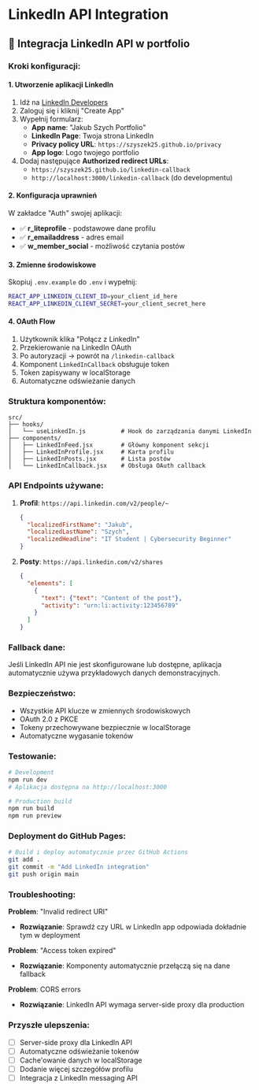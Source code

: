 # LinkedIn API Integration

## 🔗 **Integracja LinkedIn API w portfolio**

### **Kroki konfiguracji:**

#### 1. **Utworzenie aplikacji LinkedIn**
1. Idź na [LinkedIn Developers](https://www.linkedin.com/developers/)
2. Zaloguj się i kliknij "Create App"
3. Wypełnij formularz:
   - **App name**: "Jakub Szych Portfolio"
   - **LinkedIn Page**: Twoja strona LinkedIn
   - **Privacy policy URL**: `https://szyszek25.github.io/privacy`
   - **App logo**: Logo twojego portfolio
4. Dodaj następujące **Authorized redirect URLs**:
   - `https://szyszek25.github.io/linkedin-callback`
   - `http://localhost:3000/linkedin-callback` (do developmentu)

#### 2. **Konfiguracja uprawnień**
W zakładce "Auth" swojej aplikacji:
- ✅ **r_liteprofile** - podstawowe dane profilu
- ✅ **r_emailaddress** - adres email  
- ✅ **w_member_social** - możliwość czytania postów

#### 3. **Zmienne środowiskowe**
Skopiuj `.env.example` do `.env` i wypełnij:
```bash
REACT_APP_LINKEDIN_CLIENT_ID=your_client_id_here
REACT_APP_LINKEDIN_CLIENT_SECRET=your_client_secret_here
```

#### 4. **OAuth Flow**
1. Użytkownik klika "Połącz z LinkedIn"
2. Przekierowanie na LinkedIn OAuth
3. Po autoryzacji → powrót na `/linkedin-callback`
4. Komponent `LinkedInCallback` obsługuje token
5. Token zapisywany w localStorage
6. Automatyczne odświeżanie danych

### **Struktura komponentów:**

```
src/
├── hooks/
│   └── useLinkedIn.js          # Hook do zarządzania danymi LinkedIn
├── components/
│   ├── LinkedInFeed.jsx        # Główny komponent sekcji
│   ├── LinkedInProfile.jsx     # Karta profilu
│   ├── LinkedInPosts.jsx       # Lista postów
│   └── LinkedInCallback.jsx    # Obsługa OAuth callback
```

### **API Endpoints używane:**

1. **Profil**: `https://api.linkedin.com/v2/people/~`
   ```json
   {
     "localizedFirstName": "Jakub",
     "localizedLastName": "Szych",
     "localizedHeadline": "IT Student | Cybersecurity Beginner"
   }
   ```

2. **Posty**: `https://api.linkedin.com/v2/shares`
   ```json
   {
     "elements": [
       {
         "text": {"text": "Content of the post"},
         "activity": "urn:li:activity:123456789"
       }
     ]
   }
   ```

### **Fallback dane:**
Jeśli LinkedIn API nie jest skonfigurowane lub dostępne, aplikacja automatycznie używa przykładowych danych demonstracyjnych.

### **Bezpieczeństwo:**
- Wszystkie API klucze w zmiennych środowiskowych
- OAuth 2.0 z PKCE
- Tokeny przechowywane bezpiecznie w localStorage
- Automatyczne wygasanie tokenów

### **Testowanie:**
```bash
# Development
npm run dev
# Aplikacja dostępna na http://localhost:3000

# Production build
npm run build
npm run preview
```

### **Deployment do GitHub Pages:**
```bash
# Build i deploy automatycznie przez GitHub Actions
git add .
git commit -m "Add LinkedIn integration"
git push origin main
```

### **Troubleshooting:**

**Problem**: "Invalid redirect URI"
- **Rozwiązanie**: Sprawdź czy URL w LinkedIn app odpowiada dokładnie tym w deployment

**Problem**: "Access token expired"  
- **Rozwiązanie**: Komponenty automatycznie przełączą się na dane fallback

**Problem**: CORS errors
- **Rozwiązanie**: LinkedIn API wymaga server-side proxy dla production

### **Przyszłe ulepszenia:**
- [ ] Server-side proxy dla LinkedIn API
- [ ] Automatyczne odświeżanie tokenów
- [ ] Cache'owanie danych w localStorage
- [ ] Dodanie więcej szczegółów profilu
- [ ] Integracja z LinkedIn messaging API
